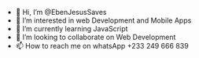 - 👋 Hi, I’m @EbenJesusSaves
- 👀 I’m interested in web Development and Mobile Apps 
- 🌱 I’m currently learning JavaScript 
- 💞️ I’m looking to collaborate on Web Development 
- 📫 How to reach me on whatsApp +233 249 666 839

<!---
EbenJesusSaves/EbenJesusSaves is a ✨ special ✨ repository because its `README.md` (this file) appears on your GitHub profile.
You can click the Preview link to take a look at your changes.
--->
